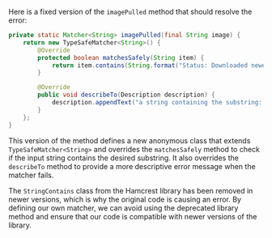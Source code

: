 Here is a fixed version of the `imagePulled` method that should resolve the error:

```java
private static Matcher<String> imagePulled(final String image) {
    return new TypeSafeMatcher<String>() {
        @Override
        protected boolean matchesSafely(String item) {
            return item.contains(String.format("Status: Downloaded newer image for %s", image));
        }

        @Override
        public void describeTo(Description description) {
            description.appendText("a string containing the substring: Status: Downloaded newer image for " + image);
        }
    };
}
```

This version of the method defines a new anonymous class that extends `TypeSafeMatcher<String>` and overrides the `matchesSafely` method to check if the input string contains the desired substring. It also overrides the `describeTo` method to provide a more descriptive error message when the matcher fails.

The `StringContains` class from the Hamcrest library has been removed in newer versions, which is why the original code is causing an error. By defining our own matcher, we can avoid using the deprecated library method and ensure that our code is compatible with newer versions of the library.
